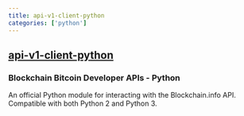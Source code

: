```yaml
---
title: api-v1-client-python
categories: ['python']
---
```

## [api-v1-client-python](https://github.com/blockchain/api-v1-client-python)

### Blockchain Bitcoin Developer APIs - Python


An official Python module for interacting with the Blockchain.info API. Compatible with both Python 2 and Python 3.
